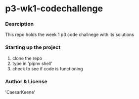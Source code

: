 # p3-wk1-codechallenge
### Desrciption 
This repo holds the week 1 p3 code challnege with its solutions 
### Starting up the project 
1. clone the repo 
2. type in 'pipnv shell'
3. check to see if code is functioning
### Author & License 
'CaesarKeene'

